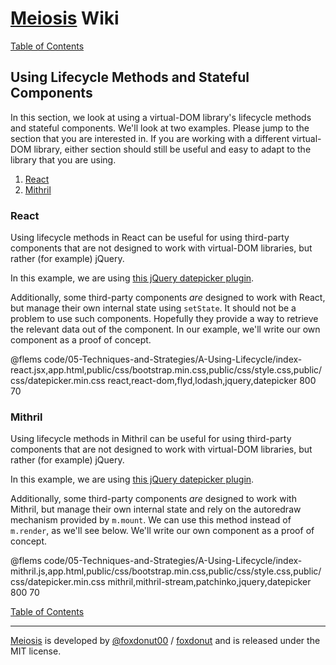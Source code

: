 # [Meiosis](http://meiosis.js.org) Wiki

[Table of Contents](toc.html)

## Using Lifecycle Methods and Stateful Components

In this section, we look at using a virtual-DOM library's lifecycle methods and stateful
components. We'll look at two examples. Please jump to the section that you are interested in.
If you are working with a different virtual-DOM library, either section should still be useful
and easy to adapt to the library that you are using.

1. [React](#lifecycle_react)
1. [Mithril](#lifecycle_mithril)

<a name="lifecycle_react"></a>
### React

Using lifecycle methods in React can be useful for using third-party components that are not
designed to work with virtual-DOM libraries, but rather (for example) jQuery.

In this example, we are using
[this jQuery datepicker plugin](https://fengyuanchen.github.io/datepicker/).

Additionally, some third-party components _are_ designed to work with React, but manage their own
internal state using `setState`. It should not be a problem to use such components. Hopefully they
provide a way to retrieve the relevant data out of the component. In our example, we'll write our
own component as a proof of concept.

@flems code/05-Techniques-and-Strategies/A-Using-Lifecycle/index-react.jsx,app.html,public/css/bootstrap.min.css,public/css/style.css,public/css/datepicker.min.css react,react-dom,flyd,lodash,jquery,datepicker 800 70

<a name="lifecycle_mithril"></a>
### Mithril

Using lifecycle methods in Mithril can be useful for using third-party components that are not
designed to work with virtual-DOM libraries, but rather (for example) jQuery.

In this example, we are using
[this jQuery datepicker plugin](https://fengyuanchen.github.io/datepicker/).

Additionally, some third-party components _are_ designed to work with Mithril, but manage their own
internal state and rely on the autoredraw mechanism provided by `m.mount`. We can use this method
instead of `m.render`, as we'll see below. We'll write our own component as a proof of concept.

@flems code/05-Techniques-and-Strategies/A-Using-Lifecycle/index-mithril.js,app.html,public/css/bootstrap.min.css,public/css/style.css,public/css/datepicker.min.css mithril,mithril-stream,patchinko,jquery,datepicker 800 70

[Table of Contents](toc.html)

-----

[Meiosis](http://meiosis.js.org) is developed by [@foxdonut00](http://twitter.com/foxdonut00) / [foxdonut](https://github.com/foxdonut) and is released under the MIT license.
